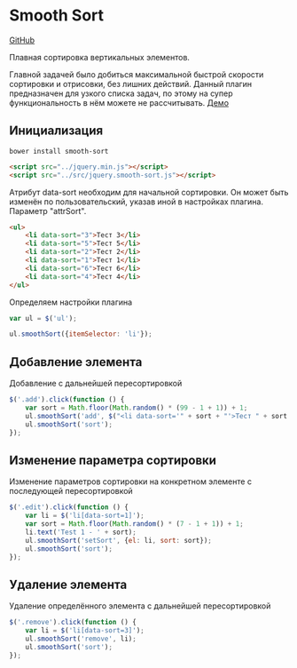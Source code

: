 # Smooth Sort
[GitHub](https://github.com/jumper423/smooth-sort)

Плавная сортировка вертикальных элементов.

Главной задачей было добиться максимальной быстрой скорости сортировки и отрисовки, без лишних действий.
Данный плагин предназначен для узкого списка задач, по этому на супер функциональность в нём можете не рассчитывать.
<cut> 
[Демо](http://smooth-sort.infoblog1.ru/demo/)

## Инициализация

```ssh
bower install smooth-sort
```

```html
<script src="../jquery.min.js"></script>
<script src="../src/jquery.smooth-sort.js"></script>
```

Атрибут data-sort необходим для начальной сортировки. Он может быть изменён по пользовательский, указав иной в настройках плагина. Параметр "attrSort".
```html
<ul>
    <li data-sort="3">Тест 3</li>
    <li data-sort="5">Тест 5</li>
    <li data-sort="2">Тест 2</li>
    <li data-sort="1">Тест 1</li>
    <li data-sort="6">Тест 6</li>
    <li data-sort="4">Тест 4</li>
</ul>
```

Определяем настройки плагина
```javascript
var ul = $('ul');

ul.smoothSort({itemSelector: 'li'});
```

## Добавление элемента
Добавление с дальнейшей пересортировкой
```javascript
$('.add').click(function () {
    var sort = Math.floor(Math.random() * (99 - 1 + 1)) + 1;
    ul.smoothSort('add', $("<li data-sort='" + sort + "'>Тест " + sort + "</li>"));
    ul.smoothSort('sort');
});
```

## Изменение параметра сортировки
Изменение параметров сортировки на конкретном элементе с последующей пересортировкой
```javascript
$('.edit').click(function () {
    var li = $('li[data-sort=1]');
    var sort = Math.floor(Math.random() * (7 - 1 + 1)) + 1;
    li.text('Test 1 - ' + sort);
    ul.smoothSort('setSort', {el: li, sort: sort});
    ul.smoothSort('sort');
});
```

## Удаление элемента
Удаление определённого элемента с дальнейшей пересортировкой
```javascript
$('.remove').click(function () {
    var li = $('li[data-sort=3]');
    ul.smoothSort('remove', li);
    ul.smoothSort('sort');
});
```